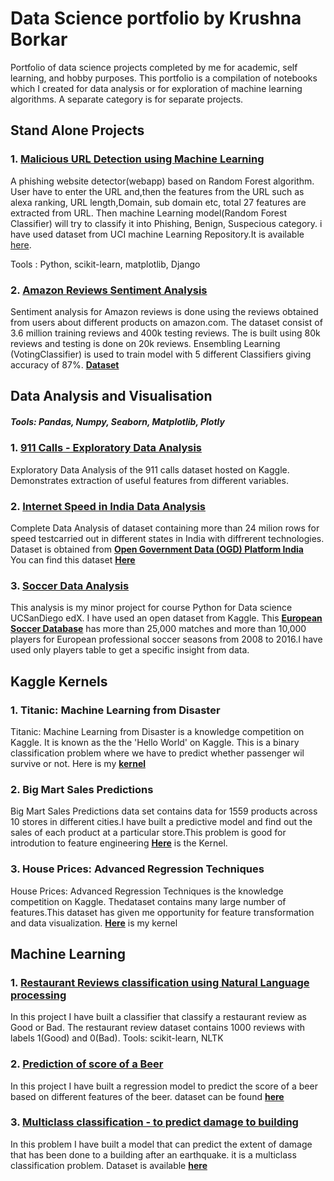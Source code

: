# Data Science portfolio by Krushna Borkar
Portfolio of data science projects completed by me for academic, self learning, and hobby purposes.
This portfolio is a compilation of notebooks which I created for data analysis or for exploration of machine learning algorithms. A separate category is for separate projects.

## Stand Alone Projects

### 1. __[Malicious URL Detection using Machine Learning](https://github.com/kvborkar100/Data_Science_Portfolio/tree/master/test%20-%20urldetect)__
A phishing website detector(webapp) based on Random Forest algorithm. User have to enter the URL and,then the features from the URL such as alexa ranking, URL length,Domain, sub domain etc, total 27 features are extracted from URL. Then machine Learning model(Random Forest Classifier) will try to classify it into Phishing, Benign, Suspecious category. i have used dataset from UCI machine Learning Repository.It is available [here](https://archive.ics.uci.edu/ml/datasets/phishing+websites).

Tools : Python, scikit-learn, matplotlib, Django
### 2. __[Amazon Reviews Sentiment Analysis](https://github.com/kvborkar100/Data_Science_Portfolio/tree/master/Sentiment%20Analysis%20Amazon%20Reviews)__
Sentiment analysis for Amazon reviews is done using the reviews obtained from users about different products on amazon.com. The dataset consist of 3.6 million training reviews and 400k testing reviews. The is built using 80k reviews and testing is done on 20k reviews. Ensembling Learning (VotingClassifier) is used to train model with 5 different Classifiers giving accuracy of 87%. __[Dataset](https://www.kaggle.com/bittlingmayer/amazonreviews)__

## Data Analysis and Visualisation

##### Tools: Pandas, Numpy, Seaborn, Matplotlib, Plotly

### 1. __[911 Calls - Exploratory Data Analysis](https://github.com/kvborkar100/Data_Science_Portfolio/blob/master/911%20Calls%20EDA%20.ipynb)__
Exploratory Data Analysis of the 911 calls dataset hosted on Kaggle. Demonstrates extraction of useful features from different variables.

### 2. __[Internet Speed in India Data Analysis](https://github.com/kvborkar100/Data_Science_Portfolio/blob/master/Internet%20Speed%20in%20India%20-%20EDA%20final.ipynb)__
Complete Data Analysis of dataset containing more than 24 milion rows for speed testcarried out in different states in India with diffrerent technologies. Dataset is obtained from __[Open Government Data (OGD) Platform India](https://data.gov.in/)__<br>
You can find this dataset __[Here](https://data.gov.in/catalog/myspeed-crowdsourced-mobile-data-speeds)__

### 3. __[Soccer Data Analysis](https://github.com/kvborkar100/Data_Science_Portfolio/blob/master/Soccer%20Data%20Analysis.ipynb)__
This analysis is my minor project for course Python for Data science UCSanDiego edX. I have used an open dataset from Kaggle. This __[European Soccer Database](https://www.kaggle.com/hugomathien/soccer)__ has more than 25,000 matches and more than 10,000 players for European professional soccer seasons from 2008 to 2016.I have used only players table to get a specific insight from data.

## Kaggle Kernels

### 1. Titanic: Machine Learning from Disaster
Titanic: Machine Learning from Disaster is a knowledge competition on Kaggle. It is known as the the 'Hello World' on Kaggle. This is a binary classification problem where we have to predict whether passenger wil survive or not. Here is my __[kernel](https://www.kaggle.com/kvborkar100/titanic-survival-prediction)__

### 2. Big Mart Sales Predictions
Big Mart Sales Predictions data set contains data for 1559 products across 10 stores in different cities.I have built a predictive model and find out the sales of each product at a particular store.This problem is good for introdution to feature engineering __[Here](https://www.kaggle.com/kvborkar100/big-mart-sales-prediction)__ is the Kernel.

### 3. House Prices: Advanced Regression Techniques
House Prices: Advanced Regression Techniques is the knowledge competition on Kaggle. Thedataset contains many large number of features.This dataset has given me opportunity for feature transformation and data visualization. __[Here](https://www.kaggle.com/kvborkar100/house-prices-prediction)__ is my kernel

## Machine Learning

### 1. __[Restaurant Reviews classification using Natural Language processing](https://github.com/kvborkar100/Data_Science_Portfolio/blob/master/Restaurant%20Reviews%20classification%20using%20NLP.ipynb)__
In this project I have built a classifier that classify a restaurant review as Good or Bad. The restaurant review dataset contains 1000 reviews with labels 1(Good) and 0(Bad).
Tools: scikit-learn, NLTK

### 2. __[Prediction of score of a Beer](https://github.com/kvborkar100/Data_Science_Portfolio/blob/master/How%20to%20choose%20perfect%20Beer.ipynb)__
In this project I have built a regression model to predict the score of a beer based on different features of the beer. dataset can be found __[here](https://www.machinehack.com/course/how-to-choose-the-perfect-beer/)__

### 3. __[Multiclass classification - to predict damage to building](https://github.com/kvborkar100/Data_Science_Portfolio/blob/master/Predict%20Damage%20to%20building.ipynb)__
In this problem I have built a model that can predict the extent of damage that has been done to a building after an earthquake. it is a multiclass classification problem. Dataset is available __[here](https://www.hackerearth.com/challenge/competitive/machine-learning-challenge-6-1/machine-learning/predict-the-energy-used-612632a9-3f496e7f/)__

